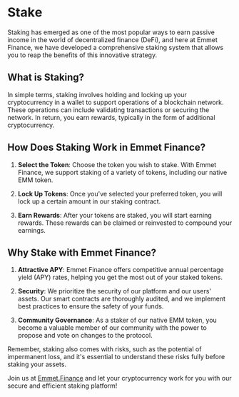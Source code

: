 # Stakе

Staking has emerged as one of the most popular ways to earn passive income in the world of decentralized finance (DeFi), and here at Emmet Finance, we have developed a comprehensive staking system that allows you to reap the benefits of this innovative strategy.

## What is Staking?

In simple terms, staking involves holding and locking up your cryptocurrency in a wallet to support operations of a blockchain network. These operations can include validating transactions or securing the network. In return, you earn rewards, typically in the form of additional cryptocurrency.

## How Does Staking Work in Emmet Finance?

1. **Select the Token**: Choose the token you wish to stake. With Emmet Finance, we support staking of a variety of tokens, including our native EMM token.

2. **Lock Up Tokens**: Once you've selected your preferred token, you will lock up a certain amount in our staking contract.

3. **Earn Rewards**: After your tokens are staked, you will start earning rewards. These rewards can be claimed or reinvested to compound your earnings.

## Why Stake with Emmet Finance?

1. **Attractive APY**: Emmet Finance offers competitive annual percentage yield (APY) rates, helping you get the most out of your staked tokens.

2. **Security**: We prioritize the security of our platform and our users' assets. Our smart contracts are thoroughly audited, and we implement best practices to ensure the safety of your funds.

3. **Community Governance**: As a staker of our native EMM token, you become a valuable member of our community with the power to propose and vote on changes to the protocol.

Remember, staking also comes with risks, such as the potential of impermanent loss, and it's essential to understand these risks fully before staking your assets.

Join us at [Emmet.Finance](https://emmet.finance/) and let your cryptocurrency work for you with our secure and efficient staking platform!